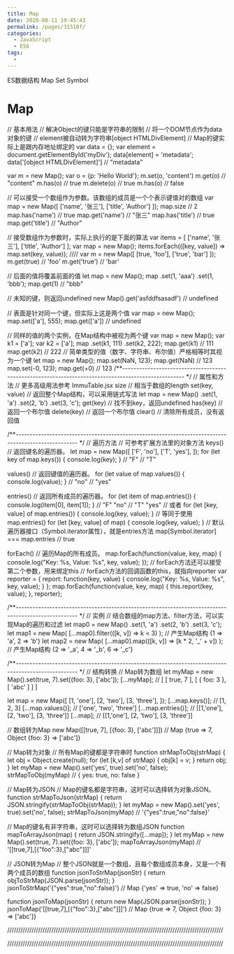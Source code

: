 ```yaml
---
title: Map
date: 2020-08-11 19:45:43
permalink: /pages/31510f/
categories: 
  - JavaScript
  - ES6
tags: 
  - 
---
```



ES数据结构 Map Set Symbol
# Map
// 基本用法
// 解决Object的键只能是字符串的限制
// 将一个DOM节点作为data对象的键
// element被自动转为字符串[object HTMLDivElement]
// Map的键实际上是跟内存地址绑定的
var data = {};
var element = document.getElementById('myDiv');
data[element] = 'metadata';
data['[object HTMLDivElement]'] // "metadata"

var m = new Map();
var o = {p: 'Hello World'};
m.set(o, 'content')
m.get(o) // "content"
m.has(o) // true
m.delete(o) // true
m.has(o) // false

// 可以接受一个数组作为参数。该数组的成员是一个个表示键值对的数组
var map = new Map([
['name', '张三'],
['title', 'Author']
]);
map.size // 2
map.has('name') // true
map.get('name') // "张三"
map.has('title') // true
map.get('title') // "Author"

// 接受数组作为参数时，实际上执行的是下面的算法
var items = [
['name', '张三'],
['title', 'Author']
];
var map = new Map();
items.forEach(([key, value]) => map.set(key, value));
////
var m = new Map([
[true, 'foo'],
['true', 'bar']
]);
m.get(true) // 'foo'
m.get('true') // 'bar'

// 后面的值将覆盖前面的值
let map = new Map();
map
.set(1, 'aaa')
.set(1, 'bbb');
map.get(1) // "bbb"

// 未知的键，则返回undefined
new Map().get('asfddfsasadf') // undefined

// 表面是针对同一个键，但实际上这是两个值
var map = new Map();
map.set(['a'], 555);
map.get(['a']) // undefined

// 同样的值的两个实例，在Map结构中被视为两个键
var map = new Map();
var k1 = ['a'];
var k2 = ['a'];
map
.set(k1, 111)
.set(k2, 222);
map.get(k1) // 111
map.get(k2) // 222
// 简单类型的值（数字、字符串、布尔值）严格相等时其视为一个键
let map = new Map();
map.set(NaN, 123);
map.get(NaN) // 123
map.set(-0, 123);
map.get(+0) // 123
/**---------------------------------------------------------------------------------------------------- */
// 属性和方法
// 更多高级用法参考 ImmuTable.jsx
size // 相当于数组的length
set(key, value) // 返回整个Map结构，可以采用链式写法
let map = new Map()
.set(1, 'a')
.set(2, 'b')
.set(3, 'c');
get(key) // 找不到key，返回undefined
has(key) // 返回一个布尔值
delete(key) // 返回一个布尔值
clear() // 清除所有成员，没有返回值

/**---------------------------------------------------------------------------------------------------- */
// 遍历方法
// 可参考扩展方法里的对象方法
keys() // 返回键名的遍历器。
let map = new Map([
['F', 'no'],
['T', 'yes'],
]);
for (let key of map.keys()) {
console.log(key);
}
// "F"
// "T"

values() // 返回键值的遍历器。
for (let value of map.values()) {
console.log(value);
}
// "no"
// "yes"

entries() // 返回所有成员的遍历器。
for (let item of map.entries()) {
console.log(item[0], item[1]);
}
// "F" "no"
// "T" "yes"
// 或者
for (let [key, value] of map.entries()) {
console.log(key, value);
}
// 等同于使用map.entries()
for (let [key, value] of map) {
console.log(key, value);
}
// 默认遍历器接口（Symbol.iterator属性），就是entries方法
map[Symbol.iterator] === map.entries // true

forEach() // 遍历Map的所有成员。
map.forEach(function(value, key, map) {
console.log("Key: %s, Value: %s", key, value);
});
// forEach方法还可以接受第二个参数，用来绑定this
// forEach方法的回调函数的this，就指向reporter
var reporter = {
report: function(key, value) {
console.log("Key: %s, Value: %s", key, value);
}
};
map.forEach(function(value, key, map) {
this.report(key, value);
}, reporter);

/**---------------------------------------------------------------------------------------------------- */
// 实例
// 结合数组的map方法、filter方法，可以实现Map的遍历和过滤
let map0 = new Map()
.set(1, 'a')
.set(2, 'b')
.set(3, 'c');
let map1 = new Map(
[...map0].filter(([k, v]) => k < 3)
); // 产生Map结构 {1 => 'a', 2 => 'b'}
let map2 = new Map(
[...map0].map(([k, v]) => [k * 2, '_' + v])
); // 产生Map结构 {2 => '_a', 4 => '_b', 6 => '_c'}



/**---------------------------------------------------------------------------------------------------- */
// 结构转换
// Map转为数组
let myMap = new Map().set(true, 7).set({foo: 3}, ['abc']);
[...myMap]; // [ [ true, 7 ], [ { foo: 3 }, [ 'abc' ] ] ]

let map = new Map([
[1, 'one'],
[2, 'two'],
[3, 'three'],
]);
[...map.keys()]; // [1, 2, 3]
[...map.values()]; // ['one', 'two', 'three']
[...map.entries()]; // [[1,'one'], [2, 'two'], [3, 'three']]
[...map]; // [[1,'one'], [2, 'two'], [3, 'three']]

// 数组转为Map
new Map([[true, 7], [{foo: 3}, ['abc']]])
// Map {true => 7, Object {foo: 3} => ['abc']}

// Map转为对象
// 所有Map的键都是字符串时
function strMapToObj(strMap) {
let obj = Object.create(null);
for (let [k,v] of strMap) {
obj[k] = v;
}
return obj;
}
let myMap = new Map().set('yes', true).set('no', false);
strMapToObj(myMap) // { yes: true, no: false }


// Map转为JSON
// Map的键名都是字符串，这时可以选择转为对象JSON。
function strMapToJson(strMap) {
return JSON.stringify(strMapToObj(strMap));
}
let myMap = new Map().set('yes', true).set('no', false);
strMapToJson(myMap) // '{"yes":true,"no":false}'

// Map的键名有非字符串，这时可以选择转为数组JSON
function mapToArrayJson(map) {
return JSON.stringify([...map]);
}
let myMap = new Map().set(true, 7).set({foo: 3}, ['abc']);
mapToArrayJson(myMap) // '[[true,7],[{"foo":3},["abc"]]]'

// JSON转为Map
// 整个JSON就是一个数组，且每个数组成员本身，又是一个有两个成员的数组
function jsonToStrMap(jsonStr) {
return objToStrMap(JSON.parse(jsonStr));
}
jsonToStrMap('{"yes":true,"no":false}') // Map {'yes' => true, 'no' => false}

function jsonToMap(jsonStr) {
return new Map(JSON.parse(jsonStr));
}
jsonToMap('[[true,7],[{"foo":3},["abc"]]]') // Map {true => 7, Object {foo: 3} => ['abc']}









//////////////////////////////////////////////////////////////////////////////////////////////////








//////////////////////////////////////////////////////////////////////////////////////////////////




